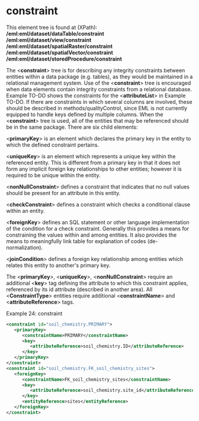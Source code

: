 
# constraint

This element tree is found at (XPath):  
**/eml:eml/dataset/dataTable/constraint**  
**/eml:eml/dataset/view/constraint**  
**/eml:eml/dataset/spatialRaster/constraint**  
**/eml:eml/dataset/spatialVector/constraint**  
**/eml:eml/dataset/storedProcedure/constraint**

The <**constraint**> tree is for describing any integrity constraints
between entities within a data package (e.g. tables), as they would be maintained in a
relational management system. Use of the <**constraint**> tree is
encouraged when data elements contain integrity constraints from a
relational database. Example TO-DO shows the constraints for the
<**attributeList**> in Example TO-DO. If there are constraints in
which several columns are involved, these should be described in
methods/qualityControl, since EML is not currently equipped to handle
keys defined by multiple columns. When the <**constraint**> tree is
used, all of the entities that may be referenced should be in the same
package. There are six child elements:

<**primaryKey**> is an element which declares the primary key in the
entity to which the defined constraint pertains.

<**uniqueKey**> is an element which represents a unique key within the
referenced entity. This is different from a primary key in that it does
not form any implicit foreign key relationships to other entities;
however it is required to be unique within the entity.

<**nonNullConstraint**> defines a constraint that indicates that no
null values should be present for an attribute in this entity.

<**checkConstraint**> defines a constraint which checks a conditional
clause within an entity.

<**foreignKey**> defines an SQL statement or other language
implementation of the condition for a check constraint. Generally this
provides a means for constraining the values within and among entities.
It also provides the means to meaningfully link table for explanation of
codes (de-normalization).

<**joinCondition**> defines a foreign key relationship among entities
which relates this entity to another's primary key.

The <**primaryKey**>, <**uniqueKey**>, <**nonNullConstraint**>
require an additional <**key**> tag defining the attribute to which
this constraint applies, referenced by its id attribute (described in
another area). All <**ConstraintType**> entities require additional
<**constraintName**> and <**attributeReference**> tags.


Example 24: constraint
```xml
<constraint id="soil_chemistry.PRIMARY">
   <primaryKey>
      <constraintName>PRIMARY</constraintName>
      <key>
         <attributeReference>soil_chemistry.ID</attributeReference>
      </key>
   </primaryKey>
</constraint>
<constraint id="soil_chemistry.FK_soil_chemistry_sites">
   <foreignKey>
      <constraintName>FK_soil_chemistry_sites</constraintName>
      <key>
         <attributeReference>soil_chemistry.site_id</attributeReference>
      </key>
      <entityReference>sites</entityReference>
   </foreignKey>
</constraint>
```
